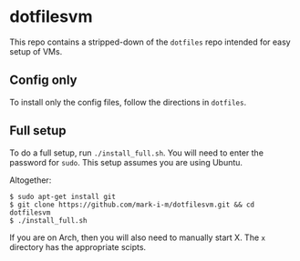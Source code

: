 dotfilesvm
===========
This repo contains a stripped-down of the `dotfiles` repo intended for easy setup of VMs.

Config only
-----------
To install only the config files, follow the directions in `dotfiles`.

Full setup
----------
To do a full setup, run `./install_full.sh`. You will need to enter the password for `sudo`. This setup assumes you are using Ubuntu.

Altogether:
```
$ sudo apt-get install git
$ git clone https://github.com/mark-i-m/dotfilesvm.git && cd dotfilesvm
$ ./install_full.sh
```

If you are on Arch, then you will also need to manually start X. The `x` directory has the appropriate scipts.
